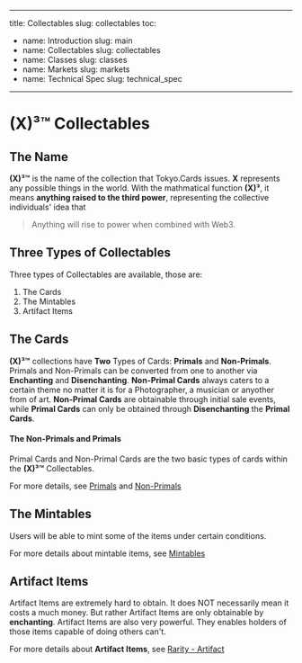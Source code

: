 
---
title: Collectables
slug: collectables
toc:
  - name: Introduction
    slug: main 
  - name: Collectables 
    slug: collectables 
  - name: Classes 
    slug: classes 
  - name: Markets 
    slug: markets 
  - name: Technical Spec 
    slug: technical_spec 
---

# __(X)³™__ Collectables

## The Name
__(X)³™__ is the name of the collection that Tokyo.Cards issues. __X__ represents any possible things in the world. With the mathmatical function __(X)³__, it means __anything raised to the third power__, representing the collective individuals' idea that

> Anything will rise to power when combined with Web3.

## Three Types of Collectables
Three types of Collectables are available, those are:

1. The Cards
2. The Mintables
3. Artifact Items


## The Cards
__(X)³™__ collections have __Two__ Types of Cards: __Primals__ and __Non-Primals__. Primals and Non-Primals can be converted from one to another via __Enchanting__ and __Disenchanting__. __Non-Primal Cards__ always caters to a certain theme no matter it is for a Photographer, a musician or anyother from of art. __Non-Primal Cards__ are obtainable through initial sale events, while __Primal Cards__ can only be obtained through __Disenchanting__ the __Primal Cards__.

#### The Non-Primals and Primals
Primal Cards and Non-Primal Cards are the two basic types of cards within the __(X)³™__ Collectables.

For more details, see [Primals](#Primals) and [Non-Primals](#Non_primal)

## The Mintables
Users will be able to mint some of the items under certain conditions. 

For more details about mintable items, see [Mintables](#mintable)

## Artifact Items
Artifact Items are extremely hard to obtain. It does NOT necessarily mean it costs a much money. But rather Artifact Items are only obtainable by __enchanting__. Artifact Items are also very powerful. They enables holders of those items capable of doing others can't.

For more details about __Artifact Items__, see [Rarity - Artifact](#Artifact) 